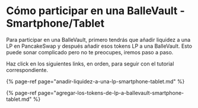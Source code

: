 # Cómo participar en una BalleVault - Smartphone/Tablet

Para participar en una BalleVault, primero tendrás que añadir liquidez a una LP en PancakeSwap y después añadir esos tokens LP a una BalleVault. Esto puede sonar complicado pero no te preocupes, iremos paso a paso.

Haz click en los siguientes links, en orden, para seguir con el tutorial correspondiente. 



{% page-ref page="anadir-liquidez-a-una-lp-smartphone-tablet.md" %}

{% page-ref page="agregar-los-tokens-de-lp-a-ballevault-smartphone-tablet.md" %}




